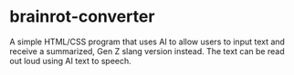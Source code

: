 # brainrot-converter
A simple HTML/CSS program that uses AI to allow users to input text and receive a summarized, Gen Z slang version instead. The text can be read out loud using AI text to speech.
